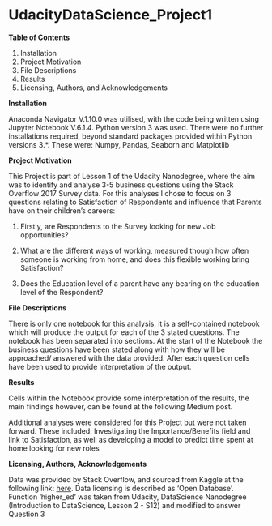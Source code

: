# UdacityDataScience_Project1

**Table of Contents**

  1.	Installation
  2.	Project Motivation
  3.	File Descriptions
  4.	Results
  5.	Licensing, Authors, and Acknowledgements

**Installation**

Anaconda Navigator V.1.10.0 was utilised, with the code being written using Jupyter Notebook V.6.1.4. Python version 3 was used. There were no further installations required, beyond standard packages provided within Python versions 3.*. These were: Numpy, Pandas, Seaborn and Matplotlib  

**Project Motivation**

This Project is part of Lesson 1 of the Udacity Nanodegree, where the aim was to identify and analyse 3-5 business questions using the Stack Overflow 2017 Survey data. For this analyses I chose to focus on 3 questions relating to Satisfaction of Respondents and influence that Parents have on their children’s careers:

  1.	Firstly, are Respondents to the Survey looking for new Job opportunities?

  2.	What are the different ways of working, measured though how often someone is working from home, and does this flexible working bring Satisfaction? 

  3.	Does the Education level of a parent have any bearing on the education level of the Respondent?

**File Descriptions**

There is only one notebook for this analysis, it is a self-contained notebook which will produce the output for each of the 3 stated questions. The notebook has been separated into sections. At the start of the Notebook the business questions have been stated along with how they will be approached/ answered with the data provided. After each question cells have been used to provide interpretation of the output.  

**Results**

Cells within the Notebook provide some interpretation of the results, the main findings however, can be found at the following Medium post. 

Additional analyses were considered for this Project but were not taken forward. These included: Investigating the Importance/Benefits field and link to Satisfaction, as well as developing a model to predict time spent at home looking for new roles

**Licensing, Authors, Acknowledgements**

Data was provided by Stack Overflow, and sourced from Kaggle at the following link: [here](https://www.kaggle.com/stackoverflow/so-survey-2017/data). Data licensing is described as ‘Open Database’.
Function ‘higher_ed’ was taken from Udacity, DataScience Nanodegree (Introduction to DataScience, Lesson 2 - S12) and modified to answer Question 3
